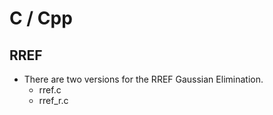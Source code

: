 # C / Cpp

## RREF
   - There are two versions for the RREF Gaussian Elimination.
      - rref.c
      - rref_r.c

